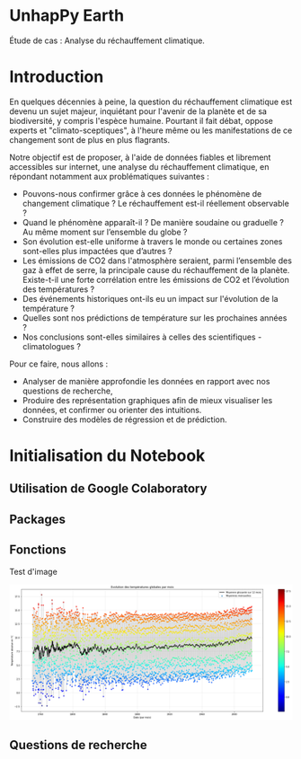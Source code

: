 # UnhapPy Earth

Étude de cas : Analyse du réchauffement climatique. 

# Introduction

En quelques décennies à peine, la question du réchauffement climatique est devenu un sujet majeur, inquiétant pour l'avenir de la planète et de sa biodiversité, y compris l'espèce humaine. Pourtant il fait débat, oppose experts et "climato-sceptiques", à l'heure même ou les manifestations de ce changement sont de plus en plus flagrants.

Notre objectif est de proposer, à l'aide de données fiables et librement accessibles sur internet, une analyse du réchauffement climatique, en répondant notamment aux problématiques suivantes :

- Pouvons-nous confirmer grâce à ces données le phénomène de changement climatique ? Le réchauffement est-il réellement observable ?
- Quand le phénomène apparaît-il ? De manière soudaine ou graduelle ? Au même moment sur l’ensemble du globe ?
- Son évolution est-elle uniforme à travers le monde ou certaines zones sont-elles plus impactées que d’autres ?
- Les émissions de CO2 dans l'atmosphère seraient, parmi l’ensemble des gaz à effet de serre, la principale cause du réchauffement de la planète. Existe-t-il une forte corrélation entre les émissions de CO2 et l’évolution des températures ?
- Des événements historiques ont-ils eu un impact sur l'évolution de la température ?
- Quelles sont nos prédictions de température sur les prochaines années ?
- Nos conclusions sont-elles similaires à celles des scientifiques - climatologues ? 

Pour ce faire, nous allons :
- Analyser de manière approfondie les données en rapport avec nos questions de recherche, 
- Produire des représentation graphiques afin de mieux visualiser les données, et confirmer ou orienter des intuitions.
- Construire des modèles de régression et de prédiction.

# Initialisation du Notebook

## Utilisation de Google Colaboratory

## Packages

## Fonctions

Test d'image

![Graphique](images/103_Plot_evo_temp_par_mois.png)


## Questions de recherche


